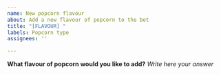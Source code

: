 ```yaml
---
name: New popcorn flavour
about: Add a new flavour of popcorn to the bot
title: "[FLAVOUR] "
labels: Popcorn type
assignees: ''

---
```


**What flavour of popcorn would you like to add?**
_Write here your answer_
